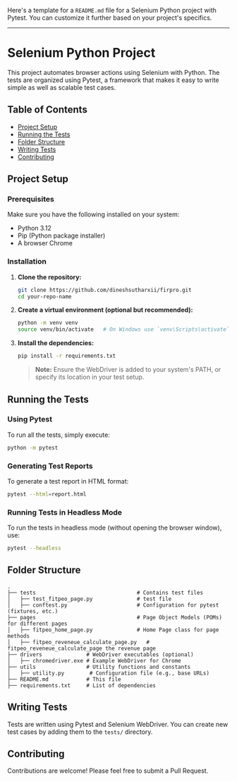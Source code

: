 Here's a template for a `README.md` file for a Selenium Python project with Pytest. You can customize it further based on your project's specifics.

---

# Selenium Python Project

This project automates browser actions using Selenium with Python. The tests are organized using Pytest, a framework that makes it easy to write simple as well as scalable test cases.

## Table of Contents
- [Project Setup](#project-setup)
- [Running the Tests](#running-the-tests)
- [Folder Structure](#folder-structure)
- [Writing Tests](#writing-tests)
- [Contributing](#contributing)

## Project Setup

### Prerequisites
Make sure you have the following installed on your system:
- Python 3.12
- Pip (Python package installer)
- A browser Chrome

### Installation

1. **Clone the repository:**
    ```bash
    git clone https://github.com/dineshsutharxii/firpro.git
    cd your-repo-name
    ```

2. **Create a virtual environment (optional but recommended):**
    ```bash
    python -m venv venv
    source venv/bin/activate   # On Windows use `venv\Scripts\activate`
    ```

3. **Install the dependencies:**
    ```bash
    pip install -r requirements.txt
    ```

    > **Note:** Ensure the WebDriver is added to your system's PATH, or specify its location in your test setup.

## Running the Tests

### Using Pytest

To run all the tests, simply execute:
```bash
python -m pytest
```

### Generating Test Reports

To generate a test report in HTML format:
```bash
pytest --html=report.html
```

### Running Tests in Headless Mode

To run the tests in headless mode (without opening the browser window), use:
```bash
pytest --headless
```

## Folder Structure

```
.
├── tests                                # Contains test files
│   ├── test_fitpeo_page.py              # test file
│   ├── conftest.py                      # Configuration for pytest (fixtures, etc.)
├── pages                                # Page Object Models (POMs) for different pages
│   ├── fitpeo_home_page.py              # Home Page class for page methods
│   ├── fitpeo_reveneue_calculate_page.py   # fitpeo_reveneue_calculate_page the revenue page
├── drivers              # WebDriver executables (optional)
│   ├── chromedriver.exe # Example WebDriver for Chrome
├── utils                # Utility functions and constants
│   ├── utility.py        # Configuration file (e.g., base URLs)
├── README.md            # This file
├── requirements.txt     # List of dependencies
```

## Writing Tests

Tests are written using Pytest and Selenium WebDriver. You can create new test cases by adding them to the `tests/` directory. 

## Contributing

Contributions are welcome! Please feel free to submit a Pull Request.
